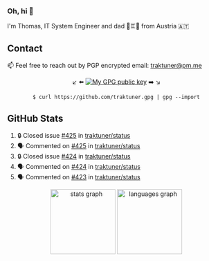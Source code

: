 ### Oh, hi 👋

I'm Thomas, IT System Engineer and dad 👶♊️👶 from Austria 🇦🇹

<!--
**traktuner/traktuner** is a ✨ _special_ ✨ repository because its `README.md` (this file) appears on your GitHub profile.

Here are some ideas to get you started:

- 🔭 I’m currently working on ...
- 🌱 I’m currently learning ...
- 👯 I’m looking to collaborate on ...
- 🤔 I’m looking for help with ...
- 💬 Ask me about ...
- 📫 How to reach me: ...
- 😄 Pronouns: ...
- ⚡ Fun fact: ...
-->

## Contact
📫 Feel free to reach out by PGP encrypted email:
traktuner@pm.me

<div align="center" markdown="1">

↙️ ⬅️ [![My GPG public key](https://img.shields.io/badge/PGP%20public%20key-6D4AFF?style=for-the-badge)](https://github.com/traktuner.gpg) ➡️ ↘️

```shell
$ curl https://github.com/traktuner.gpg | gpg --import
```

</div>

## GitHub Stats
<!--START_SECTION:activity-->
1. 🔒 Closed issue [#425](https://github.com/traktuner/status/issues/425) in [traktuner/status](https://github.com/traktuner/status)
2. 🗣 Commented on [#425](https://github.com/traktuner/status/issues/425#issuecomment-2351529966) in [traktuner/status](https://github.com/traktuner/status)
3. 🔒 Closed issue [#424](https://github.com/traktuner/status/issues/424) in [traktuner/status](https://github.com/traktuner/status)
4. 🗣 Commented on [#424](https://github.com/traktuner/status/issues/424#issuecomment-2351529951) in [traktuner/status](https://github.com/traktuner/status)
5. 🗣 Commented on [#423](https://github.com/traktuner/status/issues/423#issuecomment-2351529941) in [traktuner/status](https://github.com/traktuner/status)
<!--END_SECTION:activity-->

<div align="center">
  <img src="https://github-readme-stats.vercel.app/api?username=traktuner&hide_title=false&hide_rank=false&show_icons=true&include_all_commits=true&count_private=true&disable_animations=false&theme=dracula&locale=en&hide_border=false&order=1" height="150" alt="stats graph"  />
  <img src="https://github-readme-stats.vercel.app/api/top-langs?username=traktuner&locale=en&hide_title=false&layout=compact&card_width=320&langs_count=5&theme=dracula&hide_border=false&order=2" height="150" alt="languages graph"  />
</div>
